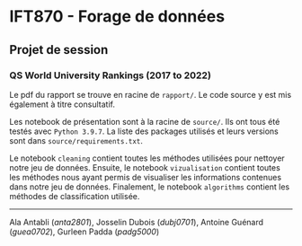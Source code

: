 # IFT870 - Forage de données

## Projet de session

### QS World University Rankings (2017 to 2022)

Le pdf du rapport se trouve en racine de `rapport/`. Le code source y est mis également à titre consultatif.

Les notebook de présentation sont à la racine de `source/`.
Ils ont tous été testés avec `Python 3.9.7`. La liste des packages utilisés et leurs versions sont dans `source/requirements.txt`.

Le notebook `cleaning` contient toutes les méthodes utilisées pour nettoyer notre jeu de données.
Ensuite, le notebook `vizualisation` contient toutes les méthodes nous ayant permis de visualiser les informations contenues dans notre jeu de données.
Finalement, le notebook `algorithms` contient les méthodes de classification utilisée.

___
Ala Antabli (*anta2801*), Josselin Dubois (*dubj0701*), Antoine Guénard (*guea0702*), Gurleen Padda (*padg5000*)
